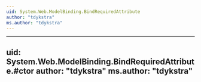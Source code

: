 ```yaml
---
uid: System.Web.ModelBinding.BindRequiredAttribute
author: "tdykstra"
ms.author: "tdykstra"
---
```


---
uid: System.Web.ModelBinding.BindRequiredAttribute.#ctor
author: "tdykstra"
ms.author: "tdykstra"
---
